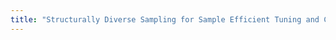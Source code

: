 ```yaml
---
title: "Structurally Diverse Sampling for Sample Efficient Tuning and Comprehensive Evaluation"
---
```


